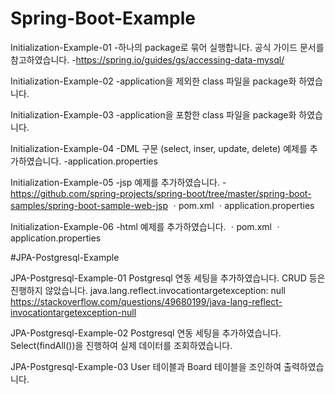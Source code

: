 # Spring-Boot-Example

Initialization-Example-01
-하나의 package로 묶어 실행합니다. 공식 가이드 문서를 참고하였습니다.
-https://spring.io/guides/gs/accessing-data-mysql/ 

Initialization-Example-02
-application을 제외한 class 파일을 package화 하였습니다.

Initialization-Example-03
-application을 포함한 class 파일을 package화 하였습니다.

Initialization-Example-04
-DML 구문 (select, inser, update, delete) 예제를 추가하였습니다.
-application.properties

Initialization-Example-05
-jsp 예제를 추가하였습니다.
-https://github.com/spring-projects/spring-boot/tree/master/spring-boot-samples/spring-boot-sample-web-jsp
ㆍpom.xml
ㆍapplication.properties

Initialization-Example-06
-html 예제를 추가하였습니다.
ㆍpom.xml
ㆍapplication.properties

#JPA-Postgresql-Example

JPA-Postgresql-Example-01
Postgresql 연동 세팅을 추가하였습니다.
CRUD 등은 진행하지 않았습니다.
java.lang.reflect.invocationtargetexception: null
https://stackoverflow.com/questions/49680199/java-lang-reflect-invocationtargetexception-null

JPA-Postgresql-Example-02
Postgresql 연동 세팅을 추가하였습니다.
Select(findAll())을 진행하여 실제 데이터를 조회하였습니다.

JPA-Postgresql-Example-03
User 테이블과 Board 테이블을 조인하여 출력하였습니다.

